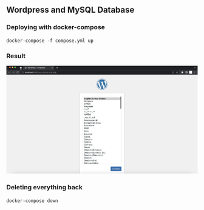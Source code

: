 ## Wordpress and MySQL Database

### Deploying with docker-compose
```
docker-compose -f compose.yml up
```

### Result
![image showing wordpress setup page](image.png)

### Deleting everything back
```
docker-compose down
```